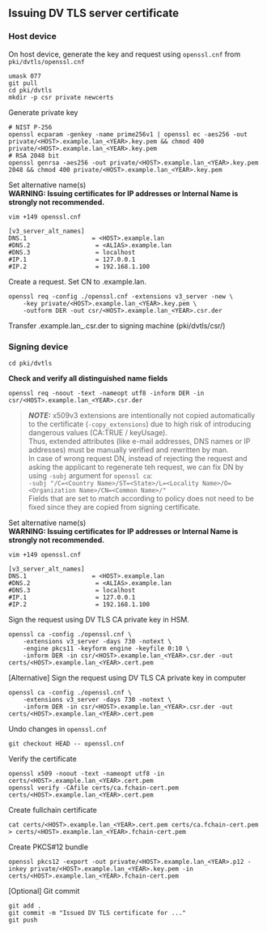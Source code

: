 ## Issuing DV TLS server certificate
### Host device
On host device, generate the key and request using `openssl.cnf` from `pki/dvtls/openssl.cnf`
```
umask 077
git pull
cd pki/dvtls
mkdir -p csr private newcerts
```
Generate private key
```
# NIST P-256
openssl ecparam -genkey -name prime256v1 | openssl ec -aes256 -out private/<HOST>.example.lan_<YEAR>.key.pem && chmod 400 private/<HOST>.example.lan_<YEAR>.key.pem
# RSA 2048 bit
openssl genrsa -aes256 -out private/<HOST>.example.lan_<YEAR>.key.pem 2048 && chmod 400 private/<HOST>.example.lan_<YEAR>.key.pem
```
Set alternative name(s)  
**WARNING: Issuing certificates for IP addresses or Internal Name is strongly not recommended.**
```
vim +149 openssl.cnf
```
```
[v3_server_alt_names]
DNS.1                  = <HOST>.example.lan
#DNS.2                  = <ALIAS>.example.lan
#DNS.3                  = localhost
#IP.1                   = 127.0.0.1
#IP.2                   = 192.168.1.100
```

Create a request. Set CN to <HOST>.example.lan.
```
openssl req -config ./openssl.cnf -extensions v3_server -new \
	-key private/<HOST>.example.lan_<YEAR>.key.pem \
	-outform DER -out csr/<HOST>.example.lan_<YEAR>.csr.der
```

Transfer <HOST>.example.lan_<YEAR>.csr.der to signing machine (pki/dvtls/csr/)

### Signing device
```
cd pki/dvtls
```

**Check and verify all distinguished name fields**
```
openssl req -noout -text -nameopt utf8 -inform DER -in csr/<HOST>.example.lan_<YEAR>.csr.der
```

> **_NOTE:_** x509v3 extensions are intentionally not copied automatically to the certificate (`-copy_extensions`) due to high risk of introducing dangerous values (CA:TRUE / keyUsage).  
Thus, extended attributes (like e-mail addresses, DNS names or IP addresses) must be manually verified and rewritten by man.  
In case of wrong request DN, instead of rejecting the request and asking the applicant to regenerate teh request, we can fix DN by using `-subj` argument for `openssl ca`:  
`-subj "/C=<Country Name>/ST=<State>/L=<Locality Name>/O=<Organization Name>/CN=<Common Name>/"`  
Fields that are set to match according to policy does not need to be fixed since they are copied from signing certificate.

Set alternative name(s)  
**WARNING: Issuing certificates for IP addresses or Internal Name is strongly not recommended.**
```
vim +149 openssl.cnf
```
```
[v3_server_alt_names]
DNS.1                  = <HOST>.example.lan
#DNS.2                  = <ALIAS>.example.lan
#DNS.3                  = localhost
#IP.1                   = 127.0.0.1
#IP.2                   = 192.168.1.100
```

Sign the request using DV TLS CA private key in HSM.
```
openssl ca -config ./openssl.cnf \
	-extensions v3_server -days 730 -notext \
	-engine pkcs11 -keyform engine -keyfile 0:10 \
	-inform DER -in csr/<HOST>.example.lan_<YEAR>.csr.der -out certs/<HOST>.example.lan_<YEAR>.cert.pem
```
[Alternative] Sign the request using DV TLS CA private key in computer
```
openssl ca -config ./openssl.cnf \
	-extensions v3_server -days 730 -notext \
	-inform DER -in csr/<HOST>.example.lan_<YEAR>.csr.der -out certs/<HOST>.example.lan_<YEAR>.cert.pem
```

Undo changes in `openssl.cnf`
```
git checkout HEAD -- openssl.cnf
```

Verify the certificate
```
openssl x509 -noout -text -nameopt utf8 -in certs/<HOST>.example.lan_<YEAR>.cert.pem
openssl verify -CAfile certs/ca.fchain-cert.pem certs/<HOST>.example.lan_<YEAR>.cert.pem
```

Create fullchain certificate
```
cat certs/<HOST>.example.lan_<YEAR>.cert.pem certs/ca.fchain-cert.pem > certs/<HOST>.example.lan_<YEAR>.fchain-cert.pem
```

Create PKCS#12 bundle
```
openssl pkcs12 -export -out private/<HOST>.example.lan_<YEAR>.p12 -inkey private/<HOST>.example.lan_<YEAR>.key.pem -in certs/<HOST>.example.lan_<YEAR>.fchain-cert.pem
```
[Optional] Git commit
```
git add .
git commit -m "Issued DV TLS certificate for ..."
git push
```
